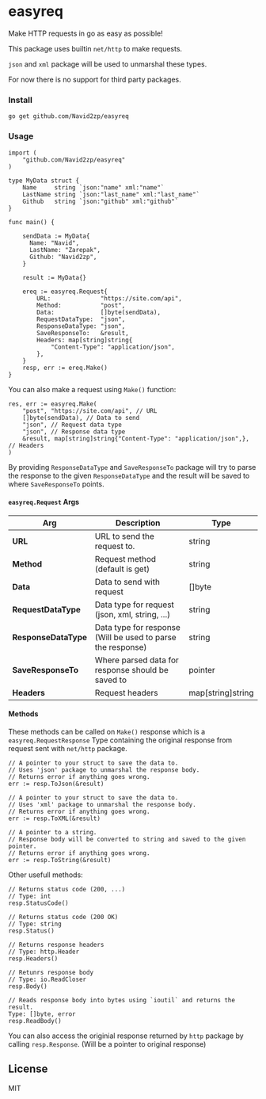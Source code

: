 # easyreq
Make HTTP requests in go as easy as possible!

This package uses builtin ```net/http``` to make requests.

`json` and `xml` package will be used to unmarshal these types.

For now there is no support for third party packages.

### Install
```
go get github.com/Navid2zp/easyreq
```

### Usage

```
import (
	"github.com/Navid2zp/easyreq"
)

type MyData struct {
	Name     string `json:"name" xml:"name"`
	LastName string `json:"last_name" xml:"last_name"`
	Github   string `json:"github" xml:"github"`
}

func main() {

    sendData := MyData{
      Name: "Navid",
      LastName: "Zarepak",
      Github: "Navid2zp",
    }
    
    result := MyData{}
    
    ereq := easyreq.Request{
		URL:              "https://site.com/api",
		Method:           "post",
		Data:             []byte(sendData),
		RequestDataType:  "json",
		ResponseDataType: "json",
		SaveResponseTo:   &result,
		Headers: map[string]string{
			"Content-Type": "application/json",
		},
	}
	resp, err := ereq.Make()
}
```

You can also make a request using ```Make()``` function:

```
res, err := easyreq.Make(
	"post", "https://site.com/api", // URL
	[]byte(sendData), // Data to send
	"json", // Request data type
	"json", // Response data type
	&result, map[string]string{"Content-Type": "application/json",}, // Headers
)
```

By providing ```ResponseDataType``` and ```SaveResponseTo``` package will try to parse the response to the given ```ResponseDataType``` and the result will be saved to where ```SaveResponseTo``` points.


#### ```easyreq.Request``` Args

|          Arg         |                            Description                      |          Type      |
|----------------------|-------------------------------------------------------------|--------------------|
|**URL**               | URL to send the request to.                                 | string           
|**Method**            | Request method (default is get)                             | string
|**Data**              | Data to send with request                                   | []byte
|**RequestDataType**   | Data type for request (json, xml, string, ...)              | string
|**ResponseDataType**  | Data type for response (Will be used to parse the response) | string
|**SaveResponseTo**    | Where parsed data for response should be saved to           | pointer
|**Headers**           | Request headers                                             | map[string]string



#### Methods

These methods can be called on ```Make()``` response which is a ```easyreq.RequestResponse``` Type containing the original response from request sent with ```net/http``` package.

```
// A pointer to your struct to save the data to.
// Uses 'json' package to unmarshal the response body.
// Returns error if anything goes wrong.
err := resp.ToJson(&result)

// A pointer to your struct to save the data to.
// Uses 'xml' package to unmarshal the response body.
// Returns error if anything goes wrong.
err := resp.ToXML(&result)

// A pointer to a string.
// Response body will be converted to string and saved to the given pointer.
// Returns error if anything goes wrong.
err := resp.ToString(&result)
```

Other usefull methods:
```
// Returns status code (200, ...)
// Type: int
resp.StatusCode()

// Returns status code (200 OK) 
// Type: string
resp.Status()

// Returns response headers
// Type: http.Header
resp.Headers()

// Retunrs response body
// Type: io.ReadCloser
resp.Body()

// Reads response body into bytes using `ioutil` and returns the result.
Type: []byte, error
resp.ReadBody()
```

You can also access the originial response returned by ```http``` package by calling ```resp.Response```. (Will be a pointer to original response)


License
----

MIT
